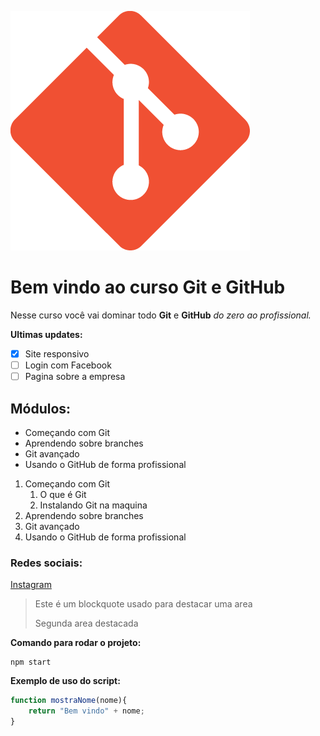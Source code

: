 ![Logo do git](logo.png)
# Bem vindo ao curso Git e GitHub
Nesse curso você vai dominar todo **Git** e **GitHub** _do zero ao profissional._

**Ultimas updates:**
- [X] Site responsivo
- [ ] Login com Facebook
- [ ] Pagina sobre a empresa
## Módulos:
* Começando com Git
* Aprendendo sobre branches
* Git avançado
* Usando o GitHub de forma profissional

1. Começando com Git
   1. O que é Git
   2. Instalando Git na maquina
2. Aprendendo sobre branches
3. Git avançado
4. Usando o GitHub de forma profissional
### Redes sociais:
[Instagram](https://instagram.com)

>Este é um blockquote usado para destacar uma area
>
>Segunda area destacada

**Comando para rodar o projeto:**
```
npm start
```

**Exemplo de uso do script:**
```js
function mostraNome(nome){
    return "Bem vindo" + nome;
}
```